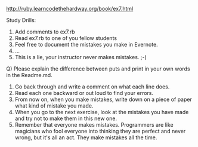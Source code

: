 http://ruby.learncodethehardway.org/book/ex7.html

Study Drills:
1) Add comments to ex7.rb
2) Read ex7.rb to one of you fellow students
3) Feel free to document the mistakes you make in Evernote. 
4) ...
5) This is a lie, your instructor never makes mistakes. ;-)

Q) Please explain the difference between puts and print in your own words in the Readme.md.

1. Go back through and write a comment on what each line does.
2. Read each one backward or out loud to find your errors.
3. From now on, when you make mistakes, write down on a piece of paper what kind of mistake you made.
4. When you go to the next exercise, look at the mistakes you have made and try not to make them in this new one.
5. Remember that everyone makes mistakes. Programmers are like magicians who 
fool everyone into thinking they are perfect and never wrong, but it's all an act. They make mistakes all the time.
